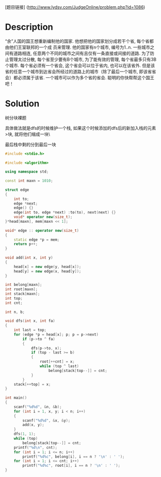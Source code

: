 [题目链接] (http://www.lydsy.com/JudgeOnline/problem.php?id=1086)

# Description

“余”人国的国王想重新编制他的国家. 他想把他的国家划分成若干个省, 每个省都由他们王室联邦的一个成
员来管理. 他的国家有n个城市, 编号为1..n. 一些城市之间有道路相连, 任意两个不同的城市之间有且仅有一条直接或间接的道路. 为了防止管理太过分散, 每个省至少要有B个城市, 为了能有效的管理, 每个省最多只有3B个城市. 每个省必须有一个省会, 这个省会可以位于省内, 也可以在该省外. 但是该省的任意一个城市到达省会所经过的道路上的城市（除了最后一个城市, 即该省省会）都必须属于该省. 一个城市可以作为多个省的省会. 聪明的你快帮帮这个国王吧！

# Solution

树分块裸题

具体做法就是dfs的时候维护一个栈, 如果这个时候添加的dfs后的新加入栈的元素>块, 就将他们缩成一块\\

最后栈中剩的分到最后一块

``` c++
#include <stdio.h>
 
#include <algorithm>
 
using namespace std;
 
const int maxn = 1010;
 
struct edge
{
    int to;
    edge *next;
    edge() {}
    edge(int to, edge *next) :to(to), next(next) {}
    void* operator new(size_t);
}*head[maxn], mem[maxn << 1];
 
void* edge :: operator new(size_t)
{
    static edge *p = mem;
    return p++;
}
 
void add(int x, int y)
{
    head[x] = new edge(y, head[x]);
    head[y] = new edge(x, head[y]); 
}
 
int belong[maxn];
int root[maxn];
int stack[maxn];
int top;
int cnt;
 
int n, b;
 
void dfs(int x, int fa)
{
    int last = top;
    for (edge *p = head[x]; p; p = p->next)
        if (p->to ^ fa)
        {
            dfs(p->to, x);
            if (top - last >= b)
            {
                root[++cnt] = x;
                while (top ^ last)
                    belong[stack[top--]] = cnt;
            }
        }
    stack[++top] = x;
}
 
int main()
{
    scanf("%d%d", &n, &b);
    for (int i = 1, x, y; i < n; i++)
    {
        scanf("%d%d", &x, &y);
        add(x, y);
    }
    dfs(1, 1);  
    while (top)
        belong[stack[top--]] = cnt;
    printf("%d\n", cnt);
    for (int i = 1; i <= n; i++)
        printf("%d%c", belong[i], i == n ? '\n' : ' ');
    for (int i = 1; i <= cnt; i++)
        printf("%d%c", root[i], i == n ? '\n' : ' ');
}
```